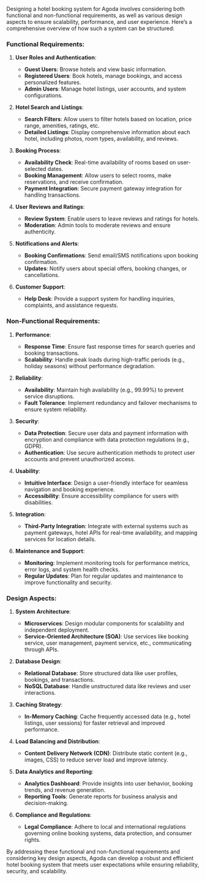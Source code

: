 Designing a hotel booking system for Agoda involves considering both functional and non-functional requirements, as well as various design aspects to ensure scalability, performance, and user experience. Here’s a comprehensive overview of how such a system can be structured:

### Functional Requirements:

1. **User Roles and Authentication**:
   - **Guest Users**: Browse hotels and view basic information.
   - **Registered Users**: Book hotels, manage bookings, and access personalized features.
   - **Admin Users**: Manage hotel listings, user accounts, and system configurations.

2. **Hotel Search and Listings**:
   - **Search Filters**: Allow users to filter hotels based on location, price range, amenities, ratings, etc.
   - **Detailed Listings**: Display comprehensive information about each hotel, including photos, room types, availability, and reviews.

3. **Booking Process**:
   - **Availability Check**: Real-time availability of rooms based on user-selected dates.
   - **Booking Management**: Allow users to select rooms, make reservations, and receive confirmation.
   - **Payment Integration**: Secure payment gateway integration for handling transactions.

4. **User Reviews and Ratings**:
   - **Review System**: Enable users to leave reviews and ratings for hotels.
   - **Moderation**: Admin tools to moderate reviews and ensure authenticity.

5. **Notifications and Alerts**:
   - **Booking Confirmations**: Send email/SMS notifications upon booking confirmation.
   - **Updates**: Notify users about special offers, booking changes, or cancellations.

6. **Customer Support**:
   - **Help Desk**: Provide a support system for handling inquiries, complaints, and assistance requests.

### Non-Functional Requirements:

1. **Performance**:
   - **Response Time**: Ensure fast response times for search queries and booking transactions.
   - **Scalability**: Handle peak loads during high-traffic periods (e.g., holiday seasons) without performance degradation.

2. **Reliability**:
   - **Availability**: Maintain high availability (e.g., 99.99%) to prevent service disruptions.
   - **Fault Tolerance**: Implement redundancy and failover mechanisms to ensure system reliability.

3. **Security**:
   - **Data Protection**: Secure user data and payment information with encryption and compliance with data protection regulations (e.g., GDPR).
   - **Authentication**: Use secure authentication methods to protect user accounts and prevent unauthorized access.

4. **Usability**:
   - **Intuitive Interface**: Design a user-friendly interface for seamless navigation and booking experience.
   - **Accessibility**: Ensure accessibility compliance for users with disabilities.

5. **Integration**:
   - **Third-Party Integration**: Integrate with external systems such as payment gateways, hotel APIs for real-time availability, and mapping services for location details.

6. **Maintenance and Support**:
   - **Monitoring**: Implement monitoring tools for performance metrics, error logs, and system health checks.
   - **Regular Updates**: Plan for regular updates and maintenance to improve functionality and security.

### Design Aspects:

1. **System Architecture**:
   - **Microservices**: Design modular components for scalability and independent deployment.
   - **Service-Oriented Architecture (SOA)**: Use services like booking service, user management, payment service, etc., communicating through APIs.

2. **Database Design**:
   - **Relational Database**: Store structured data like user profiles, bookings, and transactions.
   - **NoSQL Database**: Handle unstructured data like reviews and user interactions.

3. **Caching Strategy**:
   - **In-Memory Caching**: Cache frequently accessed data (e.g., hotel listings, user sessions) for faster retrieval and improved performance.

4. **Load Balancing and Distribution**:
   - **Content Delivery Network (CDN)**: Distribute static content (e.g., images, CSS) to reduce server load and improve latency.

5. **Data Analytics and Reporting**:
   - **Analytics Dashboard**: Provide insights into user behavior, booking trends, and revenue generation.
   - **Reporting Tools**: Generate reports for business analysis and decision-making.

6. **Compliance and Regulations**:
   - **Legal Compliance**: Adhere to local and international regulations governing online booking systems, data protection, and consumer rights.

By addressing these functional and non-functional requirements and considering key design aspects, Agoda can develop a robust and efficient hotel booking system that meets user expectations while ensuring reliability, security, and scalability.
